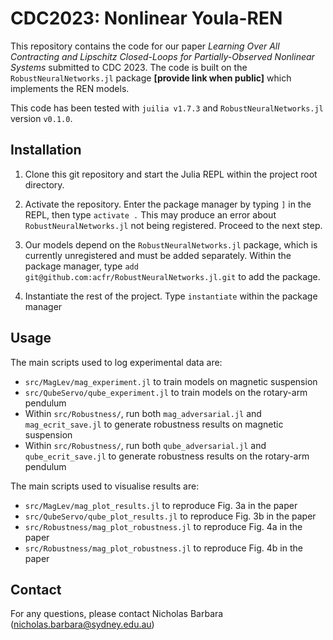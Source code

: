# CDC2023: Nonlinear Youla-REN

This repository contains the code for our paper *Learning Over All Contracting and Lipschitz Closed-Loops for Partially-Observed Nonlinear Systems* submitted to CDC 2023. The code is built on the `RobustNeuralNetworks.jl` package **[provide link when public]** which implements the REN models.

This code has been tested with `juilia v1.7.3` and `RobustNeuralNetworks.jl` version `v0.1.0`.

## Installation

1. Clone this git repository and start the Julia REPL within the project root directory. 

2. Activate the repository. Enter the package manager by typing `]` in the REPL, then type `activate .` This may produce an error about `RobustNeuralNetworks.jl` not being registered. Proceed to the next step.

3. Our models depend on the `RobustNeuralNetworks.jl` package, which is currently unregistered and must be added separately. Within the package manager, type `add git@github.com:acfr/RobustNeuralNetworks.jl.git` to add the package.

4. Instantiate the rest of the project. Type `instantiate` within the package manager

## Usage

The main scripts used to log experimental data are:

- `src/MagLev/mag_experiment.jl` to train models on magnetic suspension
- `src/QubeServo/qube_experiment.jl` to train models on the rotary-arm pendulum
- Within `src/Robustness/`, run both `mag_adversarial.jl` and `mag_ecrit_save.jl` to generate robustness results on magnetic suspension
- Within `src/Robustness/`, run both `qube_adversarial.jl` and `qube_ecrit_save.jl` to generate robustness results on the rotary-arm pendulum

The main scripts used to visualise results are:

- `src/MagLev/mag_plot_results.jl` to reproduce Fig. 3a in the paper
- `src/QubeServo/qube_plot_results.jl` to reproduce Fig. 3b in the paper
- `src/Robustness/mag_plot_robustness.jl` to reproduce Fig. 4a in the paper
- `src/Robustness/mag_plot_robustness.jl` to reproduce Fig. 4b in the paper

## Contact

For any questions, please contact Nicholas Barbara (nicholas.barbara@sydney.edu.au)